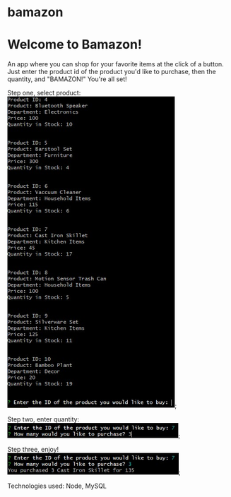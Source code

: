 # bamazon

<h1>Welcome to Bamazon!</h1>

An app where you can shop for your favorite items at the click of a button. Just enter the product id of the product you'd like to purchase, then the quantity, and "BAMAZON!" You're all set!

Step one, select product:<br>
![step one screenshot](Images/screenshot1.jpg);

Step two, enter quantity:<br>
![step two screenshot](Images/screenshot22.jpg);

Step three, enjoy!<br>
![step three screenshot](Images/screenshot33.jpg);

Technologies used: Node, MySQL
